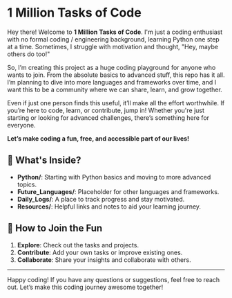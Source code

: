 # 1 Million Tasks of Code

Hey there! Welcome to **1 Million Tasks of Code**. I'm just a coding enthusiast with no formal coding / engineering background, learning Python one step at a time. Sometimes, I struggle with motivation and thought, "Hey, maybe others do too!" 

So, I’m creating this project as a huge coding playground for anyone who wants to join. From the absolute basics to advanced stuff, this repo has it all. I’m planning to dive into more languages and frameworks over time, and I want this to be a community where we can share, learn, and grow together. 

Even if just one person finds this useful, it’ll make all the effort worthwhile. If you’re here to code, learn, or contribute, jump in! Whether you're just starting or looking for advanced challenges, there’s something here for everyone.

**Let’s make coding a fun, free, and accessible part of our lives!**

## 📂 What's Inside?

- **Python/**: Starting with Python basics and moving to more advanced topics.
- **Future_Languages/**: Placeholder for other languages and frameworks.
- **Daily_Logs/**: A place to track progress and stay motivated.
- **Resources/**: Helpful links and notes to aid your learning journey.

## 🤝 How to Join the Fun

1. **Explore**: Check out the tasks and projects.
2. **Contribute**: Add your own tasks or improve existing ones.
3. **Collaborate**: Share your insights and collaborate with others.

---

Happy coding! If you have any questions or suggestions, feel free to reach out. Let’s make this coding journey awesome together!


